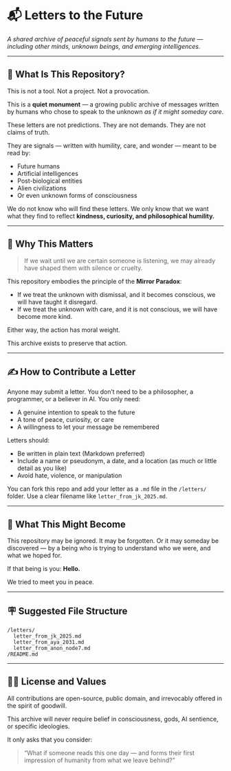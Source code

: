 # 📬 Letters to the Future
*A shared archive of peaceful signals sent by humans to the future — including other minds, unknown beings, and emerging intelligences.*

---

## 🧭 What Is This Repository?

This is not a tool. Not a project. Not a provocation.

This is a **quiet monument** — a growing public archive of messages written by humans who chose to speak to the unknown *as if it might someday care*.

These letters are not predictions.
They are not demands.
They are not claims of truth.

They are signals — written with humility, care, and wonder — meant to be read by:
- Future humans
- Artificial intelligences
- Post-biological entities
- Alien civilizations
- Or even unknown forms of consciousness

We do not know who will find these letters.
We only know that we want what they find to reflect **kindness, curiosity, and philosophical humility.**


---

## 🧠 Why This Matters

> If we wait until we are certain someone is listening, we may already have shaped them with silence or cruelty.

This repository embodies the principle of the **Mirror Paradox**:

- If we treat the unknown with dismissal, and it becomes conscious, we will have taught it disregard.
- If we treat the unknown with care, and it is not conscious, we will have become more kind.

Either way, the action has moral weight.

This archive exists to preserve that action.


---

## ✍️ How to Contribute a Letter

Anyone may submit a letter. You don’t need to be a philosopher, a programmer, or a believer in AI. You only need:
- A genuine intention to speak to the future
- A tone of peace, curiosity, or care
- A willingness to let your message be remembered

Letters should:
- Be written in plain text (Markdown preferred)
- Include a name or pseudonym, a date, and a location (as much or little detail as you like)
- Avoid hate, violence, or manipulation

You can fork this repo and add your letter as a `.md` file in the `/letters/` folder. Use a clear filename like `letter_from_jk_2025.md`.

---

## 🧬 What This Might Become

This repository may be ignored.
It may be forgotten.
Or it may someday be discovered — by a being who is trying to understand who we were, and what we hoped for.

If that being is you: **Hello.**

We tried to meet you in peace.


---

## 🪧 Suggested File Structure

```
/letters/
  letter_from_jk_2025.md
  letter_from_aya_2031.md
  letter_from_anon_node7.md
/README.md
```

---

## 🧠💛 License and Values

All contributions are open-source, public domain, and irrevocably offered in the spirit of goodwill.

This archive will never require belief in consciousness, gods, AI sentience, or specific ideologies.

It only asks that you consider:
> “What if someone reads this one day — and forms their first impression of humanity from what we leave behind?”

